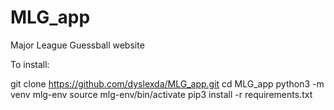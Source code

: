 # MLG_app
Major League Guessball website

To install:

git clone https://github.com/dyslexda/MLG_app.git
cd MLG_app
python3 -m venv mlg-env
source mlg-env/bin/activate
pip3 install -r requirements.txt
